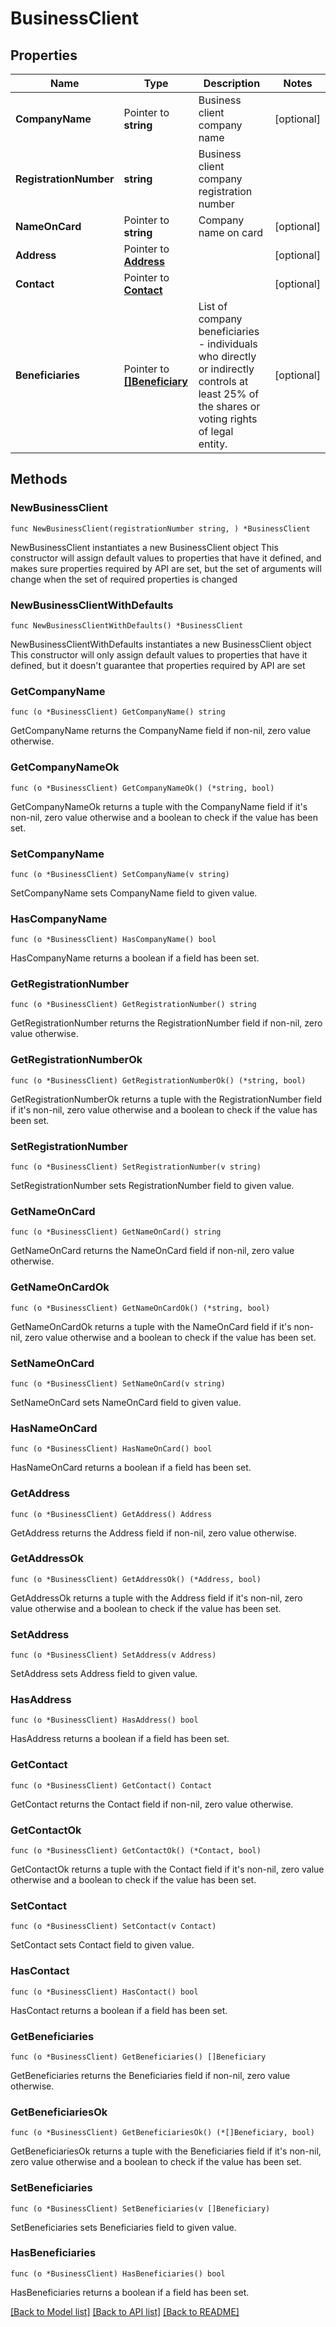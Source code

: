 # BusinessClient

## Properties

Name | Type | Description | Notes
------------ | ------------- | ------------- | -------------
**CompanyName** | Pointer to **string** | Business client company name | [optional] 
**RegistrationNumber** | **string** | Business client company registration number | 
**NameOnCard** | Pointer to **string** | Company name on card | [optional] 
**Address** | Pointer to [**Address**](Address.md) |  | [optional] 
**Contact** | Pointer to [**Contact**](Contact.md) |  | [optional] 
**Beneficiaries** | Pointer to [**[]Beneficiary**](Beneficiary.md) | List of company beneficiaries - individuals who directly or indirectly controls at least 25% of the shares or voting rights of legal entity. | [optional] 

## Methods

### NewBusinessClient

`func NewBusinessClient(registrationNumber string, ) *BusinessClient`

NewBusinessClient instantiates a new BusinessClient object
This constructor will assign default values to properties that have it defined,
and makes sure properties required by API are set, but the set of arguments
will change when the set of required properties is changed

### NewBusinessClientWithDefaults

`func NewBusinessClientWithDefaults() *BusinessClient`

NewBusinessClientWithDefaults instantiates a new BusinessClient object
This constructor will only assign default values to properties that have it defined,
but it doesn't guarantee that properties required by API are set

### GetCompanyName

`func (o *BusinessClient) GetCompanyName() string`

GetCompanyName returns the CompanyName field if non-nil, zero value otherwise.

### GetCompanyNameOk

`func (o *BusinessClient) GetCompanyNameOk() (*string, bool)`

GetCompanyNameOk returns a tuple with the CompanyName field if it's non-nil, zero value otherwise
and a boolean to check if the value has been set.

### SetCompanyName

`func (o *BusinessClient) SetCompanyName(v string)`

SetCompanyName sets CompanyName field to given value.

### HasCompanyName

`func (o *BusinessClient) HasCompanyName() bool`

HasCompanyName returns a boolean if a field has been set.

### GetRegistrationNumber

`func (o *BusinessClient) GetRegistrationNumber() string`

GetRegistrationNumber returns the RegistrationNumber field if non-nil, zero value otherwise.

### GetRegistrationNumberOk

`func (o *BusinessClient) GetRegistrationNumberOk() (*string, bool)`

GetRegistrationNumberOk returns a tuple with the RegistrationNumber field if it's non-nil, zero value otherwise
and a boolean to check if the value has been set.

### SetRegistrationNumber

`func (o *BusinessClient) SetRegistrationNumber(v string)`

SetRegistrationNumber sets RegistrationNumber field to given value.


### GetNameOnCard

`func (o *BusinessClient) GetNameOnCard() string`

GetNameOnCard returns the NameOnCard field if non-nil, zero value otherwise.

### GetNameOnCardOk

`func (o *BusinessClient) GetNameOnCardOk() (*string, bool)`

GetNameOnCardOk returns a tuple with the NameOnCard field if it's non-nil, zero value otherwise
and a boolean to check if the value has been set.

### SetNameOnCard

`func (o *BusinessClient) SetNameOnCard(v string)`

SetNameOnCard sets NameOnCard field to given value.

### HasNameOnCard

`func (o *BusinessClient) HasNameOnCard() bool`

HasNameOnCard returns a boolean if a field has been set.

### GetAddress

`func (o *BusinessClient) GetAddress() Address`

GetAddress returns the Address field if non-nil, zero value otherwise.

### GetAddressOk

`func (o *BusinessClient) GetAddressOk() (*Address, bool)`

GetAddressOk returns a tuple with the Address field if it's non-nil, zero value otherwise
and a boolean to check if the value has been set.

### SetAddress

`func (o *BusinessClient) SetAddress(v Address)`

SetAddress sets Address field to given value.

### HasAddress

`func (o *BusinessClient) HasAddress() bool`

HasAddress returns a boolean if a field has been set.

### GetContact

`func (o *BusinessClient) GetContact() Contact`

GetContact returns the Contact field if non-nil, zero value otherwise.

### GetContactOk

`func (o *BusinessClient) GetContactOk() (*Contact, bool)`

GetContactOk returns a tuple with the Contact field if it's non-nil, zero value otherwise
and a boolean to check if the value has been set.

### SetContact

`func (o *BusinessClient) SetContact(v Contact)`

SetContact sets Contact field to given value.

### HasContact

`func (o *BusinessClient) HasContact() bool`

HasContact returns a boolean if a field has been set.

### GetBeneficiaries

`func (o *BusinessClient) GetBeneficiaries() []Beneficiary`

GetBeneficiaries returns the Beneficiaries field if non-nil, zero value otherwise.

### GetBeneficiariesOk

`func (o *BusinessClient) GetBeneficiariesOk() (*[]Beneficiary, bool)`

GetBeneficiariesOk returns a tuple with the Beneficiaries field if it's non-nil, zero value otherwise
and a boolean to check if the value has been set.

### SetBeneficiaries

`func (o *BusinessClient) SetBeneficiaries(v []Beneficiary)`

SetBeneficiaries sets Beneficiaries field to given value.

### HasBeneficiaries

`func (o *BusinessClient) HasBeneficiaries() bool`

HasBeneficiaries returns a boolean if a field has been set.


[[Back to Model list]](../README.md#documentation-for-models) [[Back to API list]](../README.md#documentation-for-api-endpoints) [[Back to README]](../README.md)



